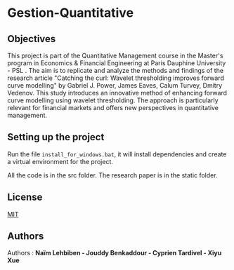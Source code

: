 # Gestion-Quantitative

## Objectives

This project is part of the Quantitative Management course in the Master's program in Economics & Financial Engineering at Paris Dauphine University - PSL . The aim is to replicate and analyze the methods and findings of the research article "Catching the curl: Wavelet thresholding improves forward curve modelling" by Gabriel J. Power, James Eaves, Calum Turvey, Dmitry Vedenov. This study introduces an innovative method of enhancing forward curve modelling using wavelet thresholding. The approach is particularly relevant for financial markets and offers new perspectives in quantitative management.

##  Setting up the project

Run the file  `install_for_windows.bat`, it will install dependencies and create a virtual environment for the project.

All the code is in the src folder. The research paper is in the static folder.

## License

[MIT](https://choosealicense.com/licenses/mit/)

## Authors
Authors  : **Naïm Lehbiben - Jouddy Benkaddour -  Cyprien Tardivel - Xiyu Xue**

